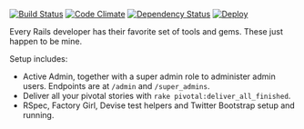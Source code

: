 [![Build Status](https://travis-ci.org/tansengming/rails-base.png?branch=develop)](https://travis-ci.org/tansengming/rails-base)
[![Code Climate](https://codeclimate.com/github/tansengming/rails-base.png)](https://codeclimate.com/github/tansengming/rails-base)
[![Dependency Status](https://gemnasium.com/tansengming/rails-base.png)](https://gemnasium.com/tansengming/rails-base)
[![Deploy](https://www.herokucdn.com/deploy/button.png)](https://heroku.com/deploy?template=https://github.com/tansengming/rails-base/tree/develop)

Every Rails developer has their favorite set of tools and gems. These just happen to be mine.

Setup includes:

- Active Admin, together with a super admin role to administer admin users. Endpoints are at  `/admin` and `/super_admins`.
- Deliver all your pivotal stories with `rake pivotal:deliver_all_finished`.
- RSpec, Factory Girl, Devise test helpers and Twitter Bootstrap setup and running.